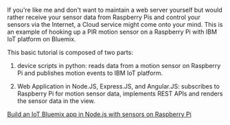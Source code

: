 If you're like me and don't want to maintain a web server yourself but would 
rather receive your sensor data from Raspberry Pis and control your sensors 
via the Internet, a Cloud service might come onto your mind. This is an example 
of hooking up a PIR motion sensor on a Raspberry Pi with IBM IoT platform on 
Bluemix. 

This basic tutorial is composed of two parts: 
1) device scripts in python: reads data from a motion sensor on Raspberry Pi 
and publishes motion events to IBM IoT platform.

2) Web Application in Node.JS, Express.JS, and Angular.JS: subscribes to 
Raspberry Pi for motion sensor data, implements REST APIs and renders the sensor 
data in the view. 

[Build an IoT Bluemix app in Node.js with sensors on Raspberry Pi](https://developer.ibm.com/recipes/)